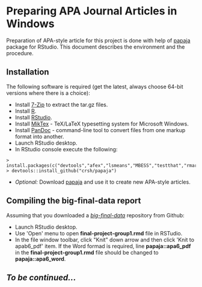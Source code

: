 # Preparing APA Journal Articles in Windows
Preparation of APA-style article for this project is done with help of [papaja](https://github.com/crsh/papaja) package for RStudio. 
This document describes the environment and the procedure.

## Installation
The following software is required (get the latest, always choose 64-bit versions where there is a choice):
- Install [7-Zip](https://www.7-zip.org/) to extract the tar.gz files.
- Install [R](https://cran.r-project.org/).
- Install [RStudio](https://www.rstudio.com/products/rstudio/download/).
- Install [MikTex](https://miktex.org/) - TeX/LaTeX typesetting system for Microsoft Windows. 
- Install [PanDoc](http://pandoc.org/getting-started.html) - command-line tool to convert files from one markup format into another.
- Launch RStudio desktop.
- In RStudio  console execute the following:
```
> install.packages(c("devtools","afex","lsmeans","MBESS","testthat","rmarkdown","ggplot2","matlib"))
> devtools::install_github("crsh/papaja")
```
- *Optional:* Download [papaja](https://socialsciences.mcmaster.ca/jfox/Courses/R/ICPSR/R-install-instructions.html) and use it to create new APA-style articles.

## Compiling the big-final-data report
Assuming that you downloaded a *[big-final-data](https://github.com/ivbsoftware/big-data-final)* repository from Github:
- Launch RStudio desktop.
- Use 'Open' menu to open **final-project-group1.rmd** file in RSTudio.
- In the file window toolbar, click "Knit" down arrow and then click 'Knit to apab6_pdf' item. If the Word formad is required, line **papaja::apa6_pdf** in the **final-project-group1.rmd** file should be changed to **papaja::apa6_word**.

## *To be continued...*
